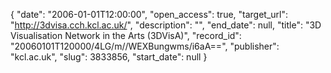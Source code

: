 {
  "date": "2006-01-01T12:00:00", 
  "open_access": true, 
  "target_url": "http://3dvisa.cch.kcl.ac.uk/", 
  "description": "", 
  "end_date": null, 
  "title": "3D Visualisation Network in the Arts (3DVisA)", 
  "record_id": "20060101T120000/4LG/m//WEXBungwms/i6aA==", 
  "publisher": "kcl.ac.uk", 
  "slug": 3833856, 
  "start_date": null
}


